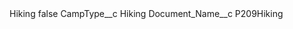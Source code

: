 <?xml version="1.0" encoding="UTF-8"?>
<CustomMetadata xmlns="http://soap.sforce.com/2006/04/metadata" xmlns:xsi="http://www.w3.org/2001/XMLSchema-instance" xmlns:xsd="http://www.w3.org/2001/XMLSchema">
    <label>Hiking</label>
    <protected>false</protected>
    <values>
        <field>CampType__c</field>
        <value xsi:type="xsd:string">Hiking</value>
    </values>
    <values>
        <field>Document_Name__c</field>
        <value xsi:type="xsd:string">P209Hiking</value>
    </values>
</CustomMetadata>
